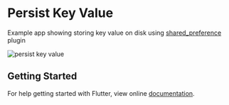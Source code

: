 # Persist Key Value

Example app showing storing key value on disk using [shared_preference](https://pub.dartlang.org/packages/shared_preferences) plugin

![persist key value](https://user-images.githubusercontent.com/74393555/99682358-edf01400-2aa0-11eb-99c8-1fd2162c4488.png)

## Getting Started

For help getting started with Flutter, view online [documentation](http://flutter.dev/).
